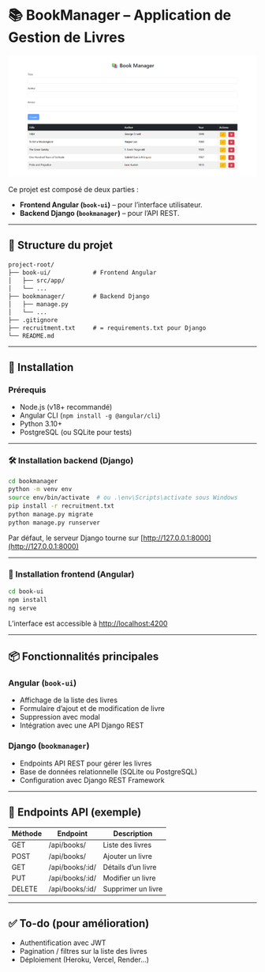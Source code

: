 # 📚 BookManager – Application de Gestion de Livres

![Book Manager Screenshot](./bookApp.png)

Ce projet est composé de deux parties :

- **Frontend Angular (`book-ui`)** – pour l’interface utilisateur.
- **Backend Django (`bookmanager`)** – pour l’API REST.

---

## 📁 Structure du projet

```
project-root/
├── book-ui/            # Frontend Angular
│   ├── src/app/
│   └── ...
├── bookmanager/        # Backend Django
│   ├── manage.py
│   └── ...
├── .gitignore
├── recruitment.txt     # = requirements.txt pour Django
└── README.md
```

---

## 🚀 Installation

### Prérequis

- Node.js (v18+ recommandé)
- Angular CLI (`npm install -g @angular/cli`)
- Python 3.10+
- PostgreSQL (ou SQLite pour tests)

---

### 🛠 Installation backend (Django)

```bash
cd bookmanager
python -m venv env
source env/bin/activate  # ou .\env\Scripts\activate sous Windows
pip install -r recruitment.txt
python manage.py migrate
python manage.py runserver
```

Par défaut, le serveur Django tourne sur [http://127.0.0.1:8000](http://127.0.0.1:8000)

---

### 🧩 Installation frontend (Angular)

```bash
cd book-ui
npm install
ng serve
```

L’interface est accessible à [http://localhost:4200](http://localhost:4200)

---

## 📦 Fonctionnalités principales

### Angular (`book-ui`)

- Affichage de la liste des livres
- Formulaire d’ajout et de modification de livre
- Suppression avec modal
- Intégration avec une API Django REST

### Django (`bookmanager`)

- Endpoints API REST pour gérer les livres
- Base de données relationnelle (SQLite ou PostgreSQL)
- Configuration avec Django REST Framework

---

## 🔌 Endpoints API (exemple)

| Méthode | Endpoint        | Description              |
|---------|------------------|--------------------------|
| GET     | /api/books/      | Liste des livres         |
| POST    | /api/books/      | Ajouter un livre         |
| GET     | /api/books/:id/  | Détails d’un livre       |
| PUT     | /api/books/:id/  | Modifier un livre        |
| DELETE  | /api/books/:id/  | Supprimer un livre       |

---

## ✅ To-do (pour amélioration)

- Authentification avec JWT
- Pagination / filtres sur la liste des livres
- Déploiement (Heroku, Vercel, Render...)
